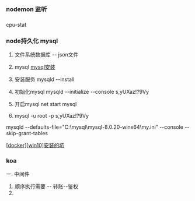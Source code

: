 ### nodemon 监听

###
 cpu-stat


### node持久化 mysql
1. 文件系统数据库   -- json文件
2. mysql
[mysql安装](https://www.cnblogs.com/winton-nfs/p/11524007.html)

1. 安装服务  mysqld --install
2. 初始化mysql mysqld --initialize --console  s,yUXaz!?9Vy
3. 开启mysql   net start mysql
4. mysql -u root -p
s,yUXaz!?9Vy




mysqld --defaults-file="C:\mysql\mysql-8.0.20-winx64\my.ini" --console --skip-grant-tables

[[docker][win10]安装的坑](https://www.jianshu.com/p/09d53c822cf8)

### koa
一. 中间件
1. 顺序执行需要  -- 转账--鉴权
2. 